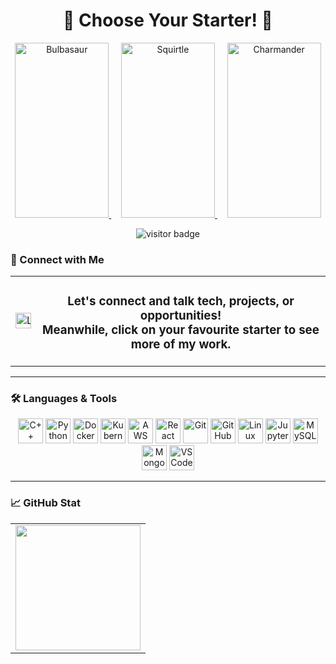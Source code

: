<h1 align="center">🌟 Choose Your Starter! 🌟</h1>

<p align="center">
  
  <a href="https://github.com/Nikhil-Singla/the-recreational-center">
    <img src="https://img.pokemondb.net/sprites/black-white/normal/bulbasaur.png" alt="Bulbasaur" width="150" height="280"/>
  </a>
  &nbsp; &nbsp;
  <a href="https://github.com/Nikhil-Singla/the-dev-dossier">
    <img src="https://img.pokemondb.net/sprites/black-white/normal/squirtle.png" alt="Squirtle" width="150" height="280"/>
  </a>
  &nbsp; &nbsp;   
  <a href="https://github.com/Nikhil-Singla/the-daily-grind">
    <img src="https://img.pokemondb.net/sprites/black-white/normal/charmander.png" alt="Charmander" width="150" height="280"/>
  </a>

</p>

<p align="center">
  <img src="https://visitor-badge.laobi.icu/badge?page_id=Nikhil-Singla.Nikhil-Singla" alt="visitor badge"/>
</p>

### 👋 Connect with Me

<table width="100%">
  <tr>
    <td style="width: 1%; white-space: nowrap;">
      <a href="https://www.linkedin.com/in/nsingla/" target="_blank" rel="noopener noreferrer">
        <img src="https://img.shields.io/static/v1?message=LinkedIn&logo=linkedin&label=&color=0077B5&logoColor=white&labelColor=&style=for-the-badge" height="25" alt="LinkedIn Badge" height="50"/>
      </a>
    </td>
    <td align="center" valign="middle">
      <h3>Let's connect and talk tech, projects, or opportunities! <br> Meanwhile, click on your favourite starter to see more of my work. </h3>
    </td>
  </tr>
</table>

---


### 🛠 Languages & Tools

<div align="center">

  <img src="https://cdn.jsdelivr.net/gh/devicons/devicon/icons/cplusplus/cplusplus-original.svg" height="40" alt="C++" />
  <img src="https://cdn.jsdelivr.net/gh/devicons/devicon/icons/python/python-original.svg" height="40" alt="Python" />
  <img src="https://cdn.jsdelivr.net/gh/devicons/devicon/icons/docker/docker-original.svg" height="40" alt="Docker" />
  <img src="https://cdn.jsdelivr.net/gh/devicons/devicon/icons/kubernetes/kubernetes-plain.svg" height="40" alt="Kubernetes" />
  <img src="https://cdn.jsdelivr.net/gh/devicons/devicon/icons/amazonwebservices/amazonwebservices-line-wordmark.svg" height="40" alt="AWS" />
  <img src="https://cdn.jsdelivr.net/gh/devicons/devicon/icons/react/react-original.svg" height="40" alt="React" />
  <img src="https://cdn.jsdelivr.net/gh/devicons/devicon/icons/git/git-original.svg" height="40" alt="Git" />
  <img src="https://cdn.jsdelivr.net/gh/devicons/devicon/icons/github/github-original.svg" height="40" alt="GitHub" />
  <img src="https://cdn.jsdelivr.net/gh/devicons/devicon/icons/linux/linux-original.svg" height="40" alt="Linux" />
  <img src="https://cdn.jsdelivr.net/gh/devicons/devicon/icons/jupyter/jupyter-original.svg" height="40" alt="Jupyter" />
  <img src="https://cdn.jsdelivr.net/gh/devicons/devicon/icons/mysql/mysql-original.svg" height="40" alt="MySQL" />
  <img src="https://cdn.jsdelivr.net/gh/devicons/devicon/icons/mongodb/mongodb-original.svg" height="40" alt="MongoDB" />
  <img src="https://cdn.jsdelivr.net/gh/devicons/devicon/icons/vscode/vscode-original.svg" height="40" alt="VSCode" />

</div>

---

### 📈 GitHub Stat

<div align="center">
  <table>
    <tr>
      <td>
        <img src="https://github-readme-stats.vercel.app/api/top-langs?username=Nikhil-Singla&layout=compact&theme=dracula&hide_border=true&langs_count=6" height="200" />
      </td>
<!--
      <td>
        <img src="https://github-readme-stats.vercel.app/api?username=Nikhil-Singla&show_icons=true&theme=dracula&count_private=true&hide_border=true&hide_rank=false" height="200" />
      </td>
      <td>
        <img src="https://streak-stats.demolab.com?user=Nikhil-Singla&theme=dark&hide_border=true&border_radius=5" height="200" />
      </td> -->
    </tr>
  </table>
</div>
